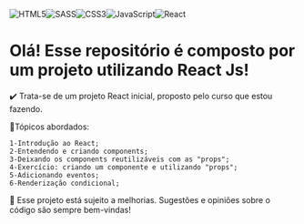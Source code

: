 ![HTML5](https://img.shields.io/badge/html5-%23E34F26.svg?style=for-the-badge&logo=html5&logoColor=white)![SASS](https://img.shields.io/badge/SASS-hotpink.svg?style=for-the-badge&logo=SASS&logoColor=white)![CSS3](https://img.shields.io/badge/css3-%231572B6.svg?style=for-the-badge&logo=css3&logoColor=white)![JavaScript](https://img.shields.io/badge/javascript-%23323330.svg?style=for-the-badge&logo=javascript&logoColor=%23F7DF1E)![React](https://img.shields.io/badge/react-%2320232a.svg?style=for-the-badge&logo=react&logoColor=%2361DAFB)

<h1>Olá! Esse repositório é composto por um projeto utilizando React Js!</h1>

✔️ Trata-se de um projeto React inicial, proposto pelo curso que estou fazendo.

📝Tópicos abordados:

    1-Introdução ao React;
    2-Entendendo e criando components;
    3-Deixando os components reutilizáveis com as "props";
    4-Exercício: criando um componente e utilizando "props";
    5-Adicionando eventos;
    6-Renderização condicional;
 
🌱 Esse projeto está sujeito a melhorias. Sugestões e opiniões sobre o código são sempre bem-vindas!
